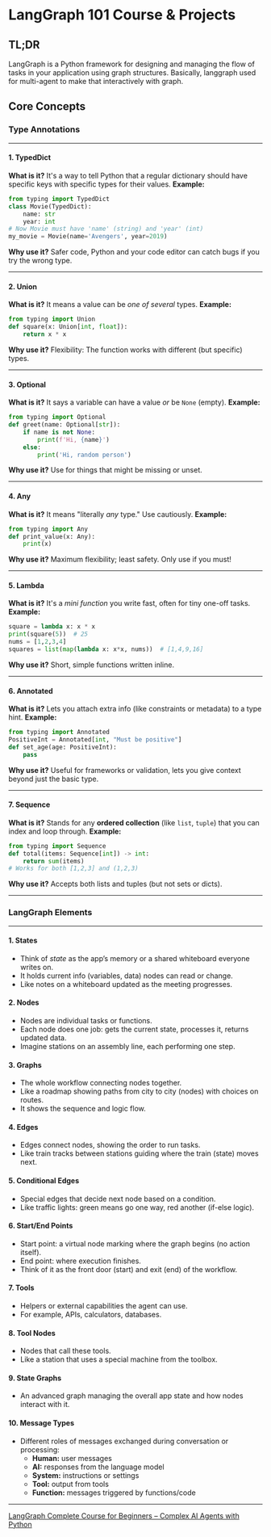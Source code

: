 # LangGraph 101 Course & Projects
## TL;DR
LangGraph is a Python framework for designing and managing the flow of tasks in your application using graph structures. Basically, langgraph used for multi-agent to make that interactively with graph.

## Core Concepts
### Type Annotations
***
#### 1. TypedDict
**What is it?**
  It's a way to tell Python that a regular dictionary should have specific keys with specific types for their values.
**Example:**
  ```python
  from typing import TypedDict
  class Movie(TypedDict):
      name: str
      year: int
  # Now Movie must have 'name' (string) and 'year' (int)
  my_movie = Movie(name='Avengers', year=2019)
  ```
**Why use it?**
  Safer code, Python and your code editor can catch bugs if you try the wrong type.
***
#### 2. Union
**What is it?**
  It means a value can be *one of several* types.
**Example:**
  ```python
  from typing import Union
  def square(x: Union[int, float]):
      return x * x
  ```
**Why use it?**
  Flexibility: The function works with different (but specific) types.

***
#### 3. Optional
**What is it?**
  It says a variable can have a value *or* be `None` (empty).
  **Example:**
  ```python
  from typing import Optional
  def greet(name: Optional[str]):
      if name is not None:
          print(f'Hi, {name}')
      else:
          print('Hi, random person')
  ```
**Why use it?**
  Use for things that might be missing or unset.

***
#### 4. Any
**What is it?**
  It means "literally *any* type." Use cautiously.
**Example:**
  ```python
  from typing import Any
  def print_value(x: Any):
      print(x)
  ```
**Why use it?**
  Maximum flexibility; least safety. Only use if you must!

***
#### 5. Lambda
**What is it?**
  It's a *mini function* you write fast, often for tiny one-off tasks.
**Example:**
  ```python
  square = lambda x: x * x
  print(square(5))  # 25
  nums = [1,2,3,4]
  squares = list(map(lambda x: x*x, nums))  # [1,4,9,16]
  ```
**Why use it?**
  Short, simple functions written inline.

***
#### 6. Annotated
**What is it?**
  Lets you attach extra info (like constraints or metadata) to a type hint.
**Example:**
  ```python
  from typing import Annotated
  PositiveInt = Annotated[int, "Must be positive"]
  def set_age(age: PositiveInt):
      pass
  ```
**Why use it?**
  Useful for frameworks or validation, lets you give context beyond just the basic type.

***
#### **7. Sequence**
**What is it?**
  Stands for any **ordered collection** (like `list`, `tuple`) that you can index and loop through.
**Example:**
  ```python
  from typing import Sequence
  def total(items: Sequence[int]) -> int:
      return sum(items)
  # Works for both [1,2,3] and (1,2,3)
  ```
**Why use it?**
  Accepts both lists and tuples (but not sets or dicts).

***

### LangGraph Elements
***
#### 1. States
- Think of *state* as the app’s memory or a shared whiteboard everyone writes on.
- It holds current info (variables, data) nodes can read or change.
- Like notes on a whiteboard updated as the meeting progresses.

#### 2. Nodes
- Nodes are individual tasks or functions.
- Each node does one job: gets the current state, processes it, returns updated data.
- Imagine stations on an assembly line, each performing one step.

#### 3. Graphs
- The whole workflow connecting nodes together.
- Like a roadmap showing paths from city to city (nodes) with choices on routes.
- It shows the sequence and logic flow.

#### 4. Edges
- Edges connect nodes, showing the order to run tasks.
- Like train tracks between stations guiding where the train (state) moves next.

#### 5. Conditional Edges
- Special edges that decide next node based on a condition.
- Like traffic lights: green means go one way, red another (if-else logic).

#### 6. Start/End Points
- Start point: a virtual node marking where the graph begins (no action itself).
- End point: where execution finishes.
- Think of it as the front door (start) and exit (end) of the workflow.

#### 7. Tools
- Helpers or external capabilities the agent can use.
- For example, APIs, calculators, databases.

#### 8. Tool Nodes
- Nodes that call these tools.
- Like a station that uses a special machine from the toolbox.

#### 9. State Graphs
- An advanced graph managing the overall app state and how nodes interact with it.

#### 10. Message Types
- Different roles of messages exchanged during conversation or processing:
  - **Human:** user messages
  - **AI:** responses from the language model
  - **System:** instructions or settings
  - **Tool:** output from tools
  - **Function:** messages triggered by functions/code

***
[LangGraph Complete Course for Beginners – Complex AI Agents with Python](https://www.youtube.com/watch?v=jGg_1h0qzaM)
